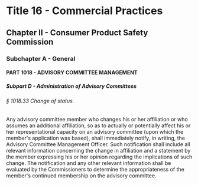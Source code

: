 
# Title 16 - Commercial Practices
## Chapter II - Consumer Product Safety Commission
### Subchapter A - General
#### PART 1018 - ADVISORY COMMITTEE MANAGEMENT
##### Subpart D - Administration of Advisory Committees
###### § 1018.33 Change of status.

Any advisory committee member who changes his or her affiliation or who assumes an additional affiliation, so as to actually or potentially affect his or her representational capacity on an advisory committee (upon which the member's application was based), shall immediately notify, in writing, the Advisory Committee Management Officer. Such notification shall include all relevant information concerning the change in affiliation and a statement by the member expressing his or her opinion regarding the implications of such change. The notification and any other relevant information shall be evaluated by the Commissioners to determine the appropriateness of the member's continued membership on the advisory committee.
